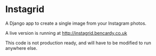 Instagrid
=========

A Django app to create a single image from your Instagram photos.

A live version is running at http://instagrid.bencardy.co.uk

This code is not production ready, and will have to be modified to run anywhere else.
